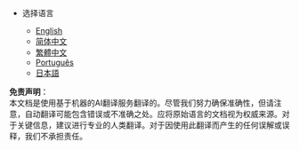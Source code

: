 * 选择语言

    * [English](../../../../../../../..)
    * [简体中文](../../../../../../../../translations/cn)
    * [繁體中文](../../../../../../../../translations/tw)
    * [Português](../../../../../../../../translations/pt-br)
    * [日本語](../../../../../../../../translations/ja-jp)

**免责声明**：  
本文档是使用基于机器的AI翻译服务翻译的。尽管我们努力确保准确性，但请注意，自动翻译可能包含错误或不准确之处。应将原始语言的文档视为权威来源。对于关键信息，建议进行专业的人类翻译。对于因使用此翻译而产生的任何误解或误释，我们不承担责任。